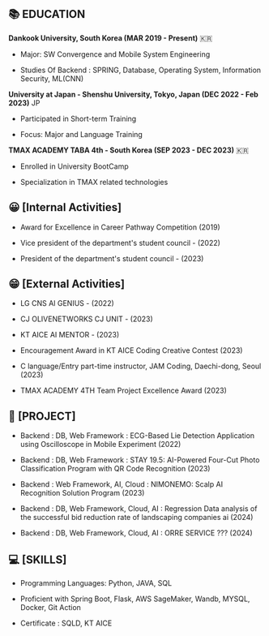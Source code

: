 ## 📚 EDUCATION

**Dankook University, South Korea (MAR 2019 - Present)** 🇰🇷

- Major: SW Convergence and Mobile System Engineering
  
- Studies Of Backend : SPRING, Database, Operating System, Information Security, ML(CNN)

**University at Japan - Shenshu University, Tokyo, Japan (DEC 2022 - Feb 2023)** JP

- Participated in Short-term Training
  
- Focus: Major and Language Training

**TMAX ACADEMY TABA 4th - South Korea (SEP 2023 - DEC 2023)** 🇰🇷

- Enrolled in University BootCamp
  
- Specialization in TMAX related technologies
  
## 😀 [Internal Activities]

- Award for Excellence in Career Pathway Competition (2019)

- Vice president of the department's student council - (2022)
  
- President of the department's student council - (2023)

## 😁 [External Activities]

- LG CNS AI GENIUS - (2022)
  
- CJ OLIVENETWORKS CJ UNIT - (2023)
  
- KT AICE AI MENTOR - (2023)

- Encouragement Award in KT AICE Coding Creative Contest (2023)

- C language/Entry part-time instructor, JAM Coding, Daechi-dong, Seoul (2023)

- TMAX ACADEMY 4TH Team Project Excellence Award (2023)

## 📃 [PROJECT]
    
- Backend : DB, Web Framework : ECG-Based Lie Detection Application using Oscilloscope in Mobile Experiment (2022)
  
- Backend : DB, Web Framework : STAY 19.5: AI-Powered Four-Cut Photo Classification Program with QR Code Recognition (2023)

- Backend : Web Framework, AI, Cloud : NIMONEMO: Scalp AI Recognition Solution Program (2023)
  
- Backend : DB, Web Framework, Cloud, AI : Regression Data analysis of the successful bid reduction rate of landscaping companies ai (2024)

- Backend : DB, Web Framework, Cloud, AI : ORRE SERVICE ??? (2024)

## 💻 [SKILLS]
  
- Programming Languages: Python, JAVA, SQL
  
- Proficient with Spring Boot, Flask, AWS SageMaker, Wandb, MYSQL, Docker, Git Action
  
- Certificate : SQLD, KT AICE

